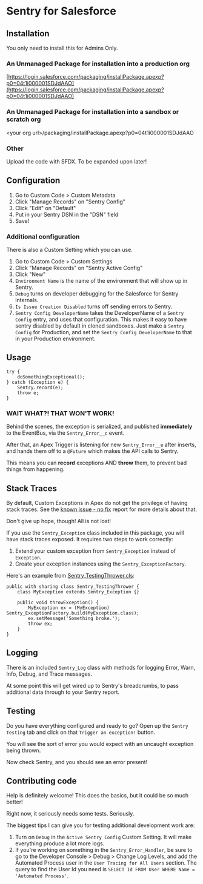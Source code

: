 # Sentry for Salesforce

## Installation

You only need to install this for Admins Only.

### An Unmanaged Package for installation into a production org

[https://login.salesforce.com/packaging/installPackage.apexp?p0=04t1i000001SDJdAAO](https://login.salesforce.com/packaging/installPackage.apexp?p0=04t1i000001SDJdAAO)

### An Unmanaged Package for installation into a sandbox or scratch org

&lt;your org url&gt;/packaging/installPackage.apexp?p0=04t1i000001SDJdAAO 

### Other

Upload the code with SFDX. To be expanded upon later!

## Configuration

1. Go to Custom Code > Custom Metadata
2. Click "Manage Records" on "Sentry Config"
3. Click "Edit" on "Default"
4. Put in your Sentry DSN in the "DSN" field
5. Save!

### Additional configuration

There is also a Custom Setting which you can use.

1. Go to Custom Code > Custom Settings
2. Click "Manage Records" on "Sentry Active Config"
3. Click "New"
4. `Environment Name` is the name of the environment that will show up in Sentry.
5. `Debug` turns on developer debugging for the Salesforce for Sentry internals.
6. `Is Issue Creation Disabled` turns off sending errors to Sentry.
7. `Sentry Config DeveloperName` takes the DeveloperName of a `Sentry Config` entry, and uses that configuration. This makes it easy to have sentry disabled by default in cloned sandboxes. Just make a `Sentry Config` for Production, and set the `Sentry Config DeveloperName` to that in your Production environment.

## Usage

```
try {
    doSomethingExceptional();
} catch (Exception e) {
    Sentry.record(e);
    throw e;
}
```

### WAIT WHAT?! THAT WON'T WORK!

Behind the scenes, the exception is serialized, and published **immediately** to the EventBus, via the `Sentry_Error__c` event.

After that, an Apex Trigger is listening for new `Sentry_Error__e` after inserts, and hands them off to a `@Future` which makes the API calls to Sentry. 

This means you can **record** exceptions AND **throw** them, to prevent bad things from happening.

## Stack Traces

By default, Custom Exceptions in Apex do not get the privilege of having stack traces. See the [known issue - no fix](https://success.salesforce.com/issues_view?id=a1p300000008dVIAAY) report for more details about that.

Don't give up hope, though! All is not lost!

If you use the `Sentry_Exception` class included in this package, you will have stack traces exposed. It requires two steps to work correctly:

1. Extend your custom exception from `Sentry_Exception` instead of `Exception`.
2. Create your exception instances using the `Sentry_ExceptionFactory`.

Here's an example from [Sentry_TestingThrower.cls](force-app/main/default/classes/Sentry_TestingThrower.cls):

```
public with sharing class Sentry_TestingThrower {
    class MyException extends Sentry_Exception {}

    public void throwException() {
        MyException ex = (MyException) Sentry_ExceptionFactory.build(MyException.class);
        ex.setMessage('Something broke.');
        throw ex;
    }
}
```

## Logging

There is an included `Sentry_Log` class with methods for logging Error, Warn, Info, Debug, and Trace messages.

At some point this will get wired up to Sentry's breadcrumbs, to pass additional data through to your Sentry report.

## Testing

Do you have everything configured and ready to go? Open up the `Sentry Testing` tab and click on that `Trigger an exception!` button.

You will see the sort of error you would expect with an uncaught exception being thrown.

Now check Sentry, and you should see an error present!

## Contributing code

Help is definitely welcome! This does the basics, but it could be so much better!

Right now, it seriously needs some tests. Seriously.

The biggest tips I can give you for testing additional development work are:

1. Turn on `Debug` in the `Active Sentry Config` Custom Setting. It will make everything produce a lot more logs.
2. If you're working on something in the `Sentry_Error_Handler`, be sure to go to the Developer Console > Debug > Change Log Levels, and add the Automated Process user in the `User Tracing for All Users` section. The query to find the User Id you need is `SELECT Id FROM User WHERE Name = 'Automated Process'`.

